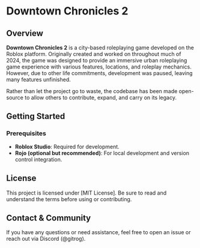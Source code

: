 # Downtown Chronicles 2

## Overview
**Downtown Chronicles 2** is a city-based roleplaying game developed on the Roblox platform. Originally created and worked on throughout much of 2024, the game was designed to provide an immersive urban roleplaying game experience with various features, locations, and roleplay mechanics. However, due to other life commitments, development was paused, leaving many features unfinished.

Rather than let the project go to waste, the codebase has been made open-source to allow others to contribute, expand, and carry on its legacy.

## Getting Started
### Prerequisites
- **Roblox Studio**: Required for development.
- **Rojo (optional but recommended)**: For local development and version control integration.

## License
This project is licensed under [MIT License]. Be sure to read and understand the terms before using or contributing.

## Contact & Community
If you have any questions or need assistance, feel free to open an issue or reach out via Discord (@gitrog).
